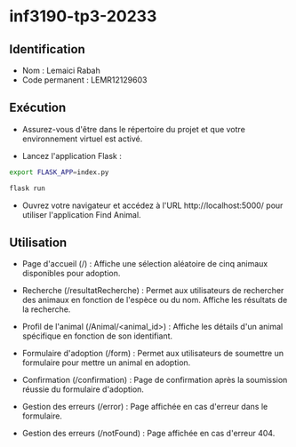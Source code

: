 # inf3190-tp3-20233

## Identification

- Nom : Lemaici Rabah
- Code permanent : LEMR12129603

## Exécution

- Assurez-vous d'être dans le répertoire du projet et que votre environnement virtuel est activé.

- Lancez l'application Flask :

```bash
export FLASK_APP=index.py

flask run
```
- Ouvrez votre navigateur et accédez à l'URL http://localhost:5000/ pour utiliser l'application Find Animal.

## Utilisation

- Page d'accueil (/) : Affiche une sélection aléatoire de cinq animaux disponibles pour adoption.

- Recherche (/resultatRecherche) : Permet aux utilisateurs de rechercher des animaux en fonction de l'espèce ou du nom. Affiche les résultats de la recherche.

- Profil de l'animal (/Animal/<animal_id>) : Affiche les détails d'un animal spécifique en fonction de son identifiant.

- Formulaire d'adoption (/form) : Permet aux utilisateurs de soumettre un formulaire pour mettre un animal en adoption.

- Confirmation (/confirmation) : Page de confirmation après la soumission réussie du formulaire d'adoption.

- Gestion des erreurs (/error) : Page affichée en cas d'erreur dans le formulaire.

- Gestion des erreurs (/notFound) : Page affichée en cas d'erreur 404.